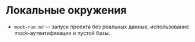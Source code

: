 # Локальные окружения

- `mock-run.md` — запуск проекта без реальных данных, использование mock-аутентификации и пустой базы.

